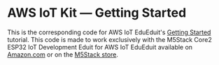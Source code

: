 # AWS IoT Kit — Getting Started
This is the corresponding code for AWS IoT EduEduit's [Getting Started](https://edukit.workshop.aws/en/getting-started.html) tutorial. This code is made to work exclusively with the M5Stack Core2 ESP32 IoT Development Eduit for AWS IoT EduEduit available on [Amazon.com](https://www.amazon.com/dp/B08VGRZYJR) or on the [M5Stack store](https://m5stack.com/products/m5stack-core2-esp32-iot-development-kit-for-aws-iot-edukit).